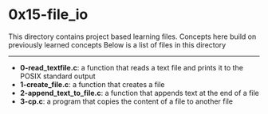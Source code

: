 # 0x15-file_io
This directory contains project based learning files.
Concepts here build on previously learned concepts
Below is a list of files in this directory

---
- **0-read_textfile.c**: a function that reads a text file and prints it to the POSIX standard  output
- **1-create_file.c**: a function that creates a file
- **2-append_text_to_file.c**: a function that appends text at the end of a file
- **3-cp.c**: a program that copies the content of a file to another file
